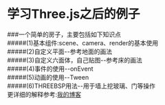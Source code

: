 # 学习Three.js之后的例子  
###一个简单的房子，主要包括如下知识点  
#####(1)基本组件:scene、camera、render的基本使用  
#####(2)自定义平面--参考地面的画法  
#####(3)自定义六面体，自己贴图--参考床的画法  
#####(4)事件的使用--onEvent  
#####(5)动画的使用--Tween  
#####(6)THREEBSP用法--用于墙上挖玻璃、门等操作  
更详细的解释参考:[我的博客](https://www.cnblogs.com/qlqwjy/category/1459042.html)  

